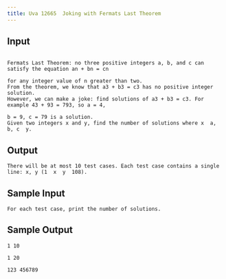 ```yaml
---
title: Uva 12665  Joking with Fermats Last Theorem
---
```



## Input

```text

Fermats Last Theorem: no three positive integers a, b, and c can satisfy the equation an + bn = cn

for any integer value of n greater than two.
From the theorem, we know that a3 + b3 = c3 has no positive integer solution.
However, we can make a joke: find solutions of a3 + b3 = c3. For example 43 + 93 = 793, so a = 4,

b = 9, c = 79 is a solution.
Given two integers x and y, find the number of solutions where x  a, b, c  y.
```

## Output

```text
There will be at most 10 test cases. Each test case contains a single line: x, y (1  x  y  108).

```

## Sample Input

```text
For each test case, print the number of solutions.

```

## Sample Output

```text
1 10

1 20

123 456789

```
